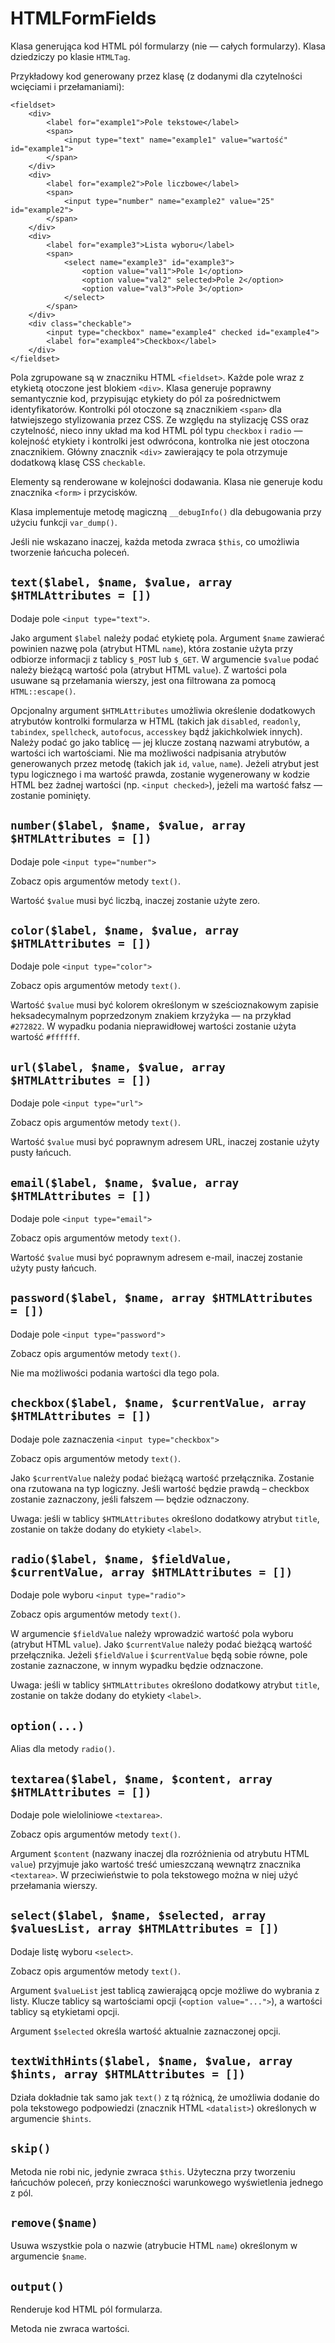 HTMLFormFields
===

Klasa generująca kod HTML pól formularzy (nie — całych formularzy). Klasa dziedziczy po klasie `HTMLTag`.

Przykładowy kod generowany przez klasę (z dodanymi dla czytelności wcięciami i przełamaniami):

	<fieldset>
		<div>
			<label for="example1">Pole tekstowe</label>
			<span>
				<input type="text" name="example1" value="wartość" id="example1">
			</span>
		</div>
		<div>
			<label for="example2">Pole liczbowe</label>
			<span>
				<input type="number" name="example2" value="25" id="example2">
			</span>
		</div>
		<div>
			<label for="example3">Lista wyboru</label>
			<span>
				<select name="example3" id="example3">
					<option value="val1">Pole 1</option>
					<option value="val2" selected>Pole 2</option>
					<option value="val3">Pole 3</option>
				</select>
			</span>
		</div>
		<div class="checkable">
			<input type="checkbox" name="example4" checked id="example4">
			<label for="example4">Checkbox</label>
		</div>
	</fieldset>

Pola zgrupowane są w znaczniku HTML `<fieldset>`. Każde pole wraz z etykietą otoczone jest blokiem `<div>`. Klasa generuje poprawny semantycznie kod, przypisując etykiety do pól za pośrednictwem identyfikatorów. Kontrolki pól otoczone są znacznikiem `<span>` dla łatwiejszego stylizowania przez CSS.
Ze względu na stylizację CSS oraz czytelność, nieco inny układ ma kod HTML pól typu `checkbox` i `radio` — kolejność etykiety i kontrolki jest odwrócona, kontrolka nie jest otoczona znacznikiem. Główny znacznik `<div>` zawierający te pola otrzymuje dodatkową klasę CSS `checkable`.

Elementy są renderowane w kolejności dodawania. Klasa nie generuje kodu znacznika `<form>` i przycisków.

Klasa implementuje metodę magiczną `__debugInfo()` dla debugowania przy użyciu funkcji `var_dump()`.

Jeśli nie wskazano inaczej, każda metoda zwraca `$this`, co umożliwia tworzenie łańcucha poleceń.

## `text($label, $name, $value, array $HTMLAttributes = [])`

Dodaje pole `<input type="text">`.

Jako argument `$label` należy podać etykietę pola. Argument `$name` zawierać powinien nazwę pola (atrybut HTML `name`), która zostanie użyta przy odbiorze informacji z tablicy `$_POST` lub `$_GET`. W argumencie `$value` podać należy bieżącą wartość pola (atrybut HTML `value`). Z wartości pola usuwane są przełamania wierszy, jest ona filtrowana za pomocą `HTML::escape()`.

Opcjonalny argument `$HTMLAttributes` umożliwia określenie dodatkowych atrybutów kontrolki formularza w HTML (takich jak `disabled`, `readonly`, `tabindex`, `spellcheck`, `autofocus`, `accesskey` bądź jakichkolwiek innych). Należy podać go jako tablicę — jej klucze zostaną nazwami atrybutów, a wartości ich wartościami. Nie ma możliwości nadpisania atrybutów generowanych przez metodę (takich jak `id`, `value`, `name`).
Jeżeli atrybut jest typu logicznego i ma wartość prawda, zostanie wygenerowany w kodzie HTML bez żadnej wartości (np. `<input checked>`), jeżeli ma wartość fałsz — zostanie pominięty.

## `number($label, $name, $value, array $HTMLAttributes = [])`

Dodaje pole `<input type="number">`

Zobacz opis argumentów metody `text()`.

Wartość `$value` musi być liczbą, inaczej zostanie użyte zero.

## `color($label, $name, $value, array $HTMLAttributes = [])`

Dodaje pole `<input type="color">`

Zobacz opis argumentów metody `text()`.

Wartość `$value` musi być kolorem określonym w sześcioznakowym zapisie heksadecymalnym poprzedzonym znakiem krzyżyka — na przykład `#272822`. W wypadku podania nieprawidłowej wartości zostanie użyta wartość `#ffffff`.

## `url($label, $name, $value, array $HTMLAttributes = [])`

Dodaje pole `<input type="url">`

Zobacz opis argumentów metody `text()`.

Wartość `$value` musi być poprawnym adresem URL, inaczej zostanie użyty pusty łańcuch.

## `email($label, $name, $value, array $HTMLAttributes = [])`

Dodaje pole `<input type="email">`

Zobacz opis argumentów metody `text()`.

Wartość `$value` musi być poprawnym adresem e-mail, inaczej zostanie użyty pusty łańcuch.

## `password($label, $name, array $HTMLAttributes = [])`

Dodaje pole `<input type="password">`

Zobacz opis argumentów metody `text()`.

Nie ma możliwości podania wartości dla tego pola.

## `checkbox($label, $name, $currentValue, array $HTMLAttributes = [])`

Dodaje pole zaznaczenia `<input type="checkbox">`

Zobacz opis argumentów metody `text()`.

Jako `$currentValue` należy podać bieżącą wartość przełącznika. Zostanie ona rzutowana na typ logiczny. Jeśli wartość będzie prawdą – checkbox zostanie zaznaczony, jeśli fałszem — będzie odznaczony.

Uwaga: jeśli w tablicy `$HTMLAttributes` określono dodatkowy atrybut `title`, zostanie on także dodany do etykiety `<label>`.

## `radio($label, $name, $fieldValue, $currentValue, array $HTMLAttributes = [])`

Dodaje pole wyboru `<input type="radio">`

Zobacz opis argumentów metody `text()`.

W argumencie `$fieldValue` należy wprowadzić wartość pola wyboru (atrybut HTML `value`). Jako `$currentValue` należy podać bieżącą wartość przełącznika. Jeżeli `$fieldValue` i `$currentValue` będą sobie równe, pole zostanie zaznaczone, w innym wypadku będzie odznaczone.

Uwaga: jeśli w tablicy `$HTMLAttributes` określono dodatkowy atrybut `title`, zostanie on także dodany do etykiety `<label>`.

## `option(...)`

Alias dla metody `radio()`.

## `textarea($label, $name, $content, array $HTMLAttributes = [])`

Dodaje pole wieloliniowe `<textarea>`.

Zobacz opis argumentów metody `text()`.

Argument `$content` (nazwany inaczej dla rozróżnienia od atrybutu HTML `value`) przyjmuje jako wartość treść umieszczaną wewnątrz znacznika `<textarea>`. W przeciwieństwie to pola tekstowego można w niej użyć przełamania wierszy.

## `select($label, $name, $selected, array $valuesList, array $HTMLAttributes = [])`

Dodaje listę wyboru `<select>`.

Zobacz opis argumentów metody `text()`.

Argument `$valueList` jest tablicą zawierającą opcje możliwe do wybrania z listy. Klucze tablicy są wartościami opcji (`<option value="...">`), a wartości tablicy są etykietami opcji.

Argument `$selected` określa wartość aktualnie zaznaczonej opcji.

## `textWithHints($label, $name, $value, array $hints, array $HTMLAttributes = [])`

Działa dokładnie tak samo jak `text()` z tą różnicą, że umożliwia dodanie do pola tekstowego podpowiedzi (znacznik HTML `<datalist>`) określonych w argumencie `$hints`.

## `skip()`

Metoda nie robi nic, jedynie zwraca `$this`. Użyteczna przy tworzeniu łańcuchów poleceń, przy konieczności warunkowego wyświetlenia jednego z pól.

## `remove($name)`

Usuwa wszystkie pola o nazwie (atrybucie HTML `name`) określonym w argumencie `$name`.

## `output()`

Renderuje kod HTML pól formularza.

Metoda nie zwraca wartości.